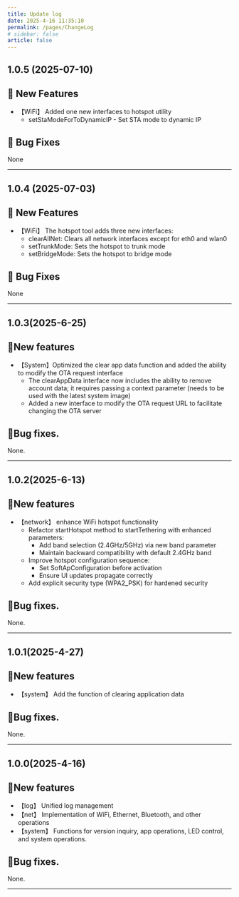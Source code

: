 ```yaml
---
title: Update log
date: 2025-4-16 11:35:10
permalink: /pages/ChangeLog
# sidebar: false
article: false
---
```


## 1.0.5 (2025-07-10)

## 🐣 New Features

- 【WiFi】 Added one new interfaces to hotspot utility
  - setStaModeForToDynamicIP - Set STA mode to dynamic IP

## 🐞 Bug Fixes

  None

---

## 1.0.4 (2025-07-03)

## 🐣 New Features

- 【WiFi】 The hotspot tool adds three new interfaces:
  - clearAllNet: Clears all network interfaces except for eth0 and wlan0
  - setTrunkMode: Sets the hotspot to trunk mode
  - setBridgeMode: Sets the hotspot to bridge mode

## 🐞 Bug Fixes

  None

---

## 1.0.3(2025-6-25)

## 🐣New features

- 【System】Optimized the clear app data function and added the ability to modify the OTA request interface
  - The clearAppData interface now includes the ability to remove account data; it requires passing a context parameter (needs to be used with the latest system image)
  - Added a new interface to modify the OTA request URL to facilitate changing the OTA server


## 🐞Bug fixes.

None.

---

## 1.0.2(2025-6-13)

## 🐣New features
- 【network】 enhance WiFi hotspot functionality
  - Refactor startHotspot method to startTethering with enhanced parameters:
      * Add band selection (2.4GHz/5GHz) via new band parameter
      * Maintain backward compatibility with default 2.4GHz band
  - Improve hotspot configuration sequence:
      * Set SoftApConfiguration before activation
      * Ensure UI updates propagate correctly
  - Add explicit security type (WPA2_PSK) for hardened security

## 🐞Bug fixes.

None.

---

## 1.0.1(2025-4-27)

## 🐣New features
- 【system】 Add the function of clearing application data

## 🐞Bug fixes.

None.

---

## 1.0.0(2025-4-16)

## 🐣New features

- 【log】 Unified log management
- 【net】 Implementation of WiFi, Ethernet, Bluetooth, and other operations
- 【system】 Functions for version inquiry, app operations, LED control, and system operations.

## 🐞Bug fixes.

None.

---
